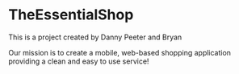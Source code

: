 # TheEssentialShop

This is a project created by Danny Peeter and Bryan

Our mission is to create a mobile, web-based shopping application providing a clean and easy to use service!
